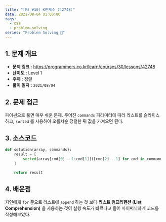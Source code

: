 ```yaml
---
title: "[PS #10] K번째수 (42748)"
date: 2021-08-04 01:00:00
tags:
  - CSE
  - problem-solving
series: "Problem Solving 🤔"
---
```


## 1. 문제 개요

- **문제 링크** : https://programmers.co.kr/learn/courses/30/lessons/42748
- **난이도** : Level 1
- **주제** : 정렬
- **풀이 일자** : `2021/08/04`

## 2. 문제 접근

파이썬으로 풀면 매우 쉬운 문제. 주어진 `commands` 파라미터에 따라 리스트를 슬라이스하고, `sorted` 를 사용하여 오름차순 정렬한 뒤 값을 가져오면 된다.

## 3. 소스코드

```python
def solution(array, commands):
    result = [
        sorted(array[cmd[0] - 1:cmd[1]])[cmd[2] - 1] for cmd in commands
    ]

    return result
```

## 4. 배운점

지인에게 `for` 문으로 리스트에 `append` 하는 것 보다 **리스트 컴프리헨션 (List Comprehension)** 을 사용하는 것이 실행 속도가 빠르다고 들어 파이써닉하게 코드를 작성해보았다.
